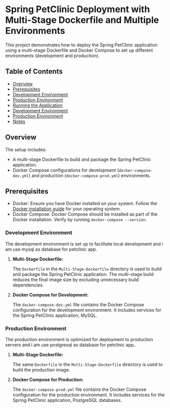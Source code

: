 # Spring PetClinic Deployment with Multi-Stage Dockerfile and Multiple Environments

This project demonstrates how to deploy the Spring PetClinic application using a multi-stage Dockerfile and Docker Compose to set up different environments (development and production).

## Table of Contents

- [Overview](#overview)
- [Prerequisites](#prerequisites)
- [Development Environment](#development-environment)
- [Production Environment](#production-environment)
- [Running the Application](#running-the-application)
- [Development Environment](#development-environment)
- [Production Environment](#production-environment)
- [Notes](#notes)

## Overview

The setup includes:
- A multi-stage Dockerfile to build and package the Spring PetClinic application.
- Docker Compose configurations for development (`docker-compose-dev.yml`) and production (`docker-compose-prod.yml`) environments.

## Prerequisites

- Docker: Ensure you have Docker installed on your system. Follow the [Docker installation guide](https://docs.docker.com/get-docker/) for your operating system.
- Docker Compose: Docker Compose should be installed as part of the Docker installation. Verify by running `docker-compose --version`.

### Development Environment

The development environment is set up to facilitate local development and i am use mysql as database for petclinic app.

1. **Multi-Stage Dockerfile:**

   The `Dockerfile` in the `Multi-Stage-Dockerfile` directory is used to build and package the Spring PetClinic application. The multi-stage build reduces the final image size by excluding unnecessary build dependencies.

2. **Docker Compose for Development:**

   The `docker-compose-dev.yml` file contains the Docker Compose configuration for the development environment. It includes services for the Spring PetClinic application, MySQL.

### Production Environment

The production environment is optimized for deployment to production servers and i am use postgresql as database for petclinic app..

1. **Multi-Stage Dockerfile:**

   The same `Dockerfile` in the `Multi-Stage-Dockerfile` directory is used to build the production image.

2. **Docker Compose for Production:**

   The `docker-compose-prod.yml` file contains the Docker Compose configuration for the production environment. It includes services for the Spring PetClinic application, PostgreSQL databases.
